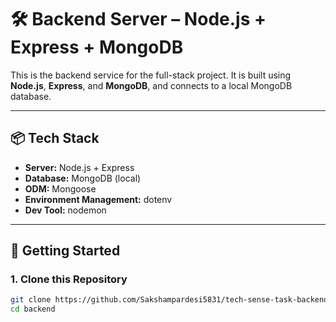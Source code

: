 # 🛠️ Backend Server – Node.js + Express + MongoDB

This is the backend service for the full-stack project. It is built using **Node.js**, **Express**, and **MongoDB**, and connects to a local MongoDB database.

---

## 📦 Tech Stack

- **Server:** Node.js + Express
- **Database:** MongoDB (local)
- **ODM:** Mongoose
- **Environment Management:** dotenv
- **Dev Tool:** nodemon

---

## 🚀 Getting Started

### 1. Clone this Repository

```bash
git clone https://github.com/Sakshampardesi5831/tech-sense-task-backend.git
cd backend
